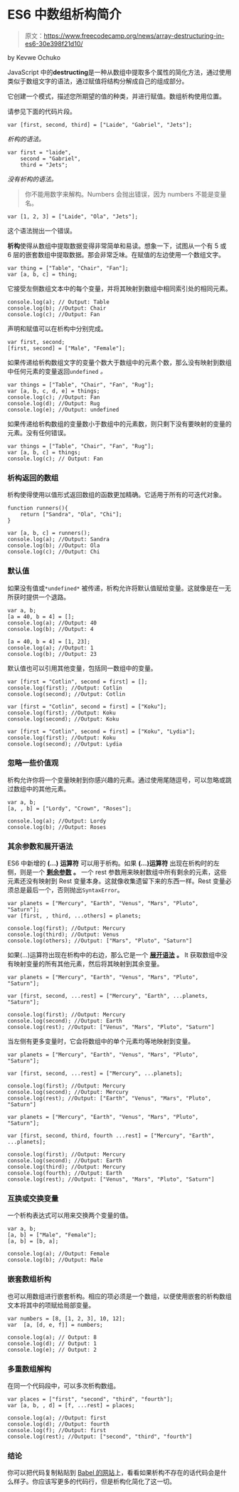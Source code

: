 # ES6 中数组析构简介

> 原文：<https://www.freecodecamp.org/news/array-destructuring-in-es6-30e398f21d10/>

by Kevwe Ochuko

JavaScript 中的**destructing**是一种从数组中提取多个属性的简化方法，通过使用类似于数组文字的语法，通过赋值将结构分解成自己的组成部分。

它创建一个模式，描述您所期望的值的种类，并进行赋值。数组析构使用位置。

请参见下面的代码片段。

```
var [first, second, third] = ["Laide", "Gabriel", "Jets"];
```

*析构的语法。*

```
var first = "laide",
    second = "Gabriel",
    third = "Jets";
```

*没有析构的语法。*

> 你不能用数字来解构。Numbers 会抛出错误，因为 numbers 不能是变量名。

```
var [1, 2, 3] = ["Laide", "Ola", "Jets"];
```

这个语法抛出一个错误。

**析构**使得从数组中提取数据变得非常简单和易读。想象一下，试图从一个有 5 或 6 层的嵌套数组中提取数据。那会非常乏味。在赋值的左边使用一个数组文字。

```
var thing = ["Table", "Chair", "Fan"];
var [a, b, c] = thing;
```

它接受左侧数组文本中的每个变量，并将其映射到数组中相同索引处的相同元素。

```
console.log(a); // Output: Table
console.log(b); //Output: Chair
console.log(c); //Output: Fan
```

声明和赋值可以在析构中分别完成。

```
var first, second;
[first, second] = ["Male", "Female"];
```

如果传递给析构数组文字的变量个数大于数组中的元素个数，那么没有映射到数组中任何元素的变量返回`undefined` *。*

```
var things = ["Table", "Chair", "Fan", "Rug"];
var [a, b, c, d, e] = things;
console.log(c); //Output: Fan
console.log(d); //Output: Rug
console.log(e); //Output: undefined
```

如果传递给析构数组的变量数小于数组中的元素数，则只剩下没有要映射的变量的元素。没有任何错误。

```
var things = ["Table", "Chair", "Fan", "Rug"];
var [a, b, c] = things;
console.log(c); // Output: Fan
```

### **析构返回的数组**

析构使得使用以值形式返回数组的函数更加精确。它适用于所有的可迭代对象。

```
function runners(){
    return ["Sandra", "Ola", "Chi"];
}

var [a, b, c] = runners();
console.log(a); //Output: Sandra
console.log(b); //Output: Ola
console.log(c); //Output: Chi
```

### **默认值**

如果没有值或`*undefined*` 被传递，析构允许将默认值赋给变量。这就像是在一无所获时提供一个退路。

```
var a, b;
[a = 40, b = 4] = [];
console.log(a); //Output: 40
console.log(b); //Output: 4

[a = 40, b = 4] = [1, 23];
console.log(a); //Output: 1
console.log(b); //Output: 23
```

默认值也可以引用其他变量，包括同一数组中的变量。

```
var [first = "Cotlin", second = first] = [];
console.log(first); //Output: Cotlin
console.log(second); //Output: Cotlin

var [first = "Cotlin", second = first] = ["Koku"];
console.log(first); //Output: Koku
console.log(second); //Output: Koku

var [first = "Cotlin", second = first] = ["Koku", "Lydia"];
console.log(first); //Output: Koku
console.log(second); //Output: Lydia
```

### 忽略一些价值观

析构允许你将一个变量映射到你感兴趣的元素。通过使用尾随逗号，可以忽略或跳过数组中的其他元素。

```
var a, b;
[a, , b] = ["Lordy", "Crown", "Roses"];

console.log(a); //Output: Lordy
console.log(b); //Output: Roses
```

### **其余参数和展开语法**

ES6 中新增的 **(…)** **运算符** 可以用于析构。如果 **(…)运算符** 出现在析构时的左侧，则是一个 [****剩余参数****](https://developer.mozilla.org/en-US/docs/Web/JavaScript/Reference/Functions/rest_parameters) ****。**** 一个 rest 参数用来映射数组中所有剩余的元素，这些元素还没有映射到 Rest 变量本身。这就像收集遗留下来的东西一样。Rest 变量必须总是最后一个，否则抛出`SyntaxError`。

```
var planets = ["Mercury", "Earth", "Venus", "Mars", "Pluto", "Saturn"];
var [first, , third, ...others] = planets;

console.log(first); //Output: Mercury
console.log(third); //Output: Venus
console.log(others); //Output: ["Mars", "Pluto", "Saturn"]
```

如果(…)运算符出现在析构中的右边，那么它是一个 [**展开语法**](https://developer.mozilla.org/en-US/docs/Web/JavaScript/Reference/Operators/Spread_syntax) **。** It 获取数组中没有映射变量的所有其他元素，然后将其映射到其余变量。

```
var planets = ["Mercury", "Earth", "Venus", "Mars", "Pluto", "Saturn"];

var [first, second, ...rest] = ["Mercury", "Earth", ...planets, "Saturn"];

console.log(first); //Output: Mercury
console.log(second); //Output: Earth
console.log(rest); //Output: ["Venus", "Mars", "Pluto", "Saturn"]
```

当左侧有更多变量时，它会将数组中的单个元素均等地映射到变量。

```
var planets = ["Mercury", "Earth", "Venus", "Mars", "Pluto", "Saturn"];

var [first, second, ...rest] = ["Mercury", ...planets];

console.log(first); //Output: Mercury
console.log(second); //Output: Mercury
console.log(rest); //Output: ["Earth", "Venus", "Mars", "Pluto", "Saturn"]

var planets = ["Mercury", "Earth", "Venus", "Mars", "Pluto", "Saturn"];

var [first, second, third, fourth ...rest] = ["Mercury", "Earth", ...planets];

console.log(first); //Output: Mercury
console.log(second); //Output: Earth
console.log(third); //Output: Mercury
console.log(fourth); //Output: Earth
console.log(rest); //Output: ["Venus", "Mars", "Pluto", "Saturn"]
```

### **互换或交换变量**

一个析构表达式可以用来交换两个变量的值。

```
var a, b;
[a, b] = ["Male", "Female"];
[a, b] = [b, a];

console.log(a); //Output: Female
console.log(b); //Output: Male
```

### **嵌套数组析构**

也可以用数组进行嵌套析构。相应的项必须是一个数组，以便使用嵌套的析构数组文本将其中的项赋给局部变量。

```
var numbers = [8, [1, 2, 3], 10, 12];
var  [a, [d, e, f]] = numbers;

console.log(a); // Output: 8
console.log(d); // Output: 1
console.log(e); // Output: 2
```

### 多重数组解构

在同一个代码段中，可以多次析构数组。

```
var places = ["first", "second", "third", "fourth"];
var [a, b, , d] = [f, ...rest] = places;

console.log(a); //Output: first
console.log(d); //Output: fourth
console.log(f); //Output: first
console.log(rest); //Output: ["second", "third", "fourth"]
```

### **结论**

你可以把代码复制粘贴到 [Babel 的网站](https://babeljs.io/en/repl.html#?babili=false&browsers=&build=&builtIns=false&spec=false&loose=false&code_lz=Q&debug=false&forceAllTransforms=false&shippedProposals=false&circleciRepo=&evaluate=false&fileSize=false&timeTravel=false&sourceType=module&lineWrap=true&presets=es2015%2Ces2016%2Creact%2Cstage-2&prettier=false&targets=&version=6.26.0&envVersion=)上，看看如果析构不存在的话代码会是什么样子。你应该写更多的代码行，但是析构化简化了这一切。